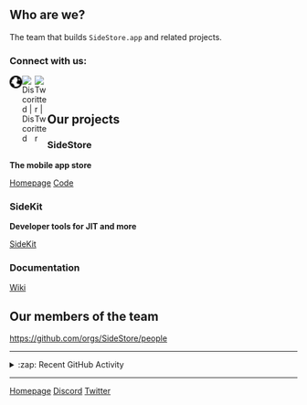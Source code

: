 <!-- 
Docs: How to use GitHub README and actions to auto-generate embedded content.
https://github.com/anuraghazra/github-readme-stats
https://www.youtube.com/watch?v=n6d4KHSKqGk
https://github.com/rahuldkjain/github-profile-readme-generator
 -->

## Who are we?

The team that builds `SideStore.app` and related projects.

### Connect with us:

<!--
[![Website](https://img.shields.io/website?label=sidestore.io&style=for-the-badge&url=https://sidestore.io)](https://sidestore.io)
[![Twitter Follow](https://img.shields.io/twitter/follow/sidestore_io?color=1DA1F2&logo=twitter&style=for-the-badge)](https://twitter.com/intent/follow?original_referer=https%3A%2F%2Fgithub.com%2Fsidestore&screen_name=sidestore)
[![GitHub Followers](https://img.shields.io/github/followers/sidestore?style=for-the-badge)]()
[![GitHub Sponsors](https://img.shields.io/github/sponsors/sidestore?style=for-the-badge
)]() 
-->

[<img align="left" alt="sidestore.io" width="22px" src="https://raw.githubusercontent.com/iconic/open-iconic/master/svg/globe.svg" />][website]
[<img align="left" alt="Discord | Discord" width="22px" src="https://cdn.jsdelivr.net/npm/simple-icons@v3/icons/discord.svg" />][discord]
[<img align="left" alt="Twitter | Twitter" width="22px" src="https://cdn.jsdelivr.net/npm/simple-icons@v3/icons/twitter.svg" />][twitter]

<br />
<br />

## Our projects

### SideStore

__The mobile app store__

[Homepage][website]
[Code][git.sidestore]

### SideKit

__Developer tools for JIT and more__

[SideKit][git.sidekit]

### Documentation

[Wiki][wiki]

## Our members of the team

https://github.com/orgs/SideStore/people

---

<details>
  <summary>:zap: Recent GitHub Activity</summary>

<!--START_SECTION:activity-->
1. 🗣 Commented on [#650](https://github.com/SideStore/SideStore/issues/650) in [SideStore/SideStore](https://github.com/SideStore/SideStore)
2. 🗣 Commented on [#649](https://github.com/SideStore/SideStore/issues/649) in [SideStore/SideStore](https://github.com/SideStore/SideStore)
3. 🗣 Commented on [#649](https://github.com/SideStore/SideStore/issues/649) in [SideStore/SideStore](https://github.com/SideStore/SideStore)
4. 🗣 Commented on [#649](https://github.com/SideStore/SideStore/issues/649) in [SideStore/SideStore](https://github.com/SideStore/SideStore)
5. ❗️ Closed issue [#649](https://github.com/SideStore/SideStore/issues/649) in [SideStore/SideStore](https://github.com/SideStore/SideStore)
6. 🗣 Commented on [#653](https://github.com/SideStore/SideStore/issues/653) in [SideStore/SideStore](https://github.com/SideStore/SideStore)
7. ❗️ Closed issue [#653](https://github.com/SideStore/SideStore/issues/653) in [SideStore/SideStore](https://github.com/SideStore/SideStore)
8. 🗣 Commented on [#538](https://github.com/SideStore/SideStore/issues/538) in [SideStore/SideStore](https://github.com/SideStore/SideStore)
9. 🗣 Commented on [#218](https://github.com/SideStore/SideStore/issues/218) in [SideStore/SideStore](https://github.com/SideStore/SideStore)
10. ❗️ Closed issue [#23](https://github.com/SideStore/SideServer-Windows/issues/23) in [SideStore/SideServer-Windows](https://github.com/SideStore/SideServer-Windows)
11. 💪 Opened PR [#52](https://github.com/SideStore/sidestore.github.io/pull/52) in [SideStore/sidestore.github.io](https://github.com/SideStore/sidestore.github.io)
12. 🗣 Commented on [#52](https://github.com/SideStore/sidestore.github.io/issues/52) in [SideStore/sidestore.github.io](https://github.com/SideStore/sidestore.github.io)
13. ❗️ Opened issue [#655](https://github.com/SideStore/SideStore/issues/655) in [SideStore/SideStore](https://github.com/SideStore/SideStore)
14. 🗣 Commented on [#652](https://github.com/SideStore/SideStore/issues/652) in [SideStore/SideStore](https://github.com/SideStore/SideStore)
15. ❗️ Opened issue [#653](https://github.com/SideStore/SideStore/issues/653) in [SideStore/SideStore](https://github.com/SideStore/SideStore)
16. ❗️ Opened issue [#652](https://github.com/SideStore/SideStore/issues/652) in [SideStore/SideStore](https://github.com/SideStore/SideStore)
17. 🗣 Commented on [#156](https://github.com/SideStore/SideStore/issues/156) in [SideStore/SideStore](https://github.com/SideStore/SideStore)
18. ❗️ Opened issue [#47](https://github.com/SideStore/Community-Source/issues/47) in [SideStore/Community-Source](https://github.com/SideStore/Community-Source)
19. ❗️ Closed issue [#633](https://github.com/SideStore/SideStore/issues/633) in [SideStore/SideStore](https://github.com/SideStore/SideStore)
20. ❗️ Closed issue [#634](https://github.com/SideStore/SideStore/issues/634) in [SideStore/SideStore](https://github.com/SideStore/SideStore)
<!--END_SECTION:activity-->

</details>

---

[Homepage][patreon] [Discord][discord] [Twitter][twitter]

<!--
- [Patreon][patreon]
- [OpenCollective][opencollective]
- [YouTube][youtube]
-->

[website]: https://sidestore.io
[wiki]: https://wiki.sidestore.io
[twitter]: https://twitter.com/sidestore_io
[discord]: https://discord.gg/sidestore-949183273383395328
[youtube]: https://youtube.com/TODO
[patreon]: https://www.patreon.com/SideStore
[opencollective]: https://opencollective.com/TODO
[git.sidestore]: https://github.com/SideStore/SideStore/
[git.sidekit]: https://github.com/SideStore/SideKit

